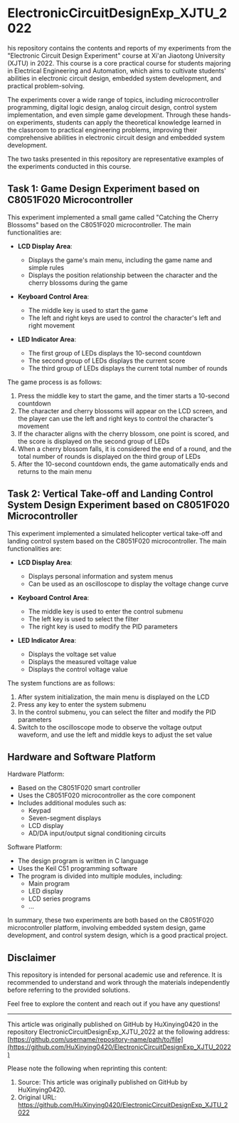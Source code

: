 # ElectronicCircuitDesignExp_XJTU_2022

his repository contains the contents and reports of my experiments from the "Electronic Circuit Design Experiment" course at Xi'an Jiaotong University (XJTU) in 2022. This course is a core practical course for students majoring in Electrical Engineering and Automation, which aims to cultivate students' abilities in electronic circuit design, embedded system development, and practical problem-solving.

The experiments cover a wide range of topics, including microcontroller programming, digital logic design, analog circuit design, control system implementation, and even simple game development. Through these hands-on experiments, students can apply the theoretical knowledge learned in the classroom to practical engineering problems, improving their comprehensive abilities in electronic circuit design and embedded system development.

The two tasks presented in this repository are representative examples of the experiments conducted in this course. 

## Task 1: Game Design Experiment based on C8051F020 Microcontroller

This experiment implemented a small game called "Catching the Cherry Blossoms" based on the C8051F020 microcontroller. The main functionalities are:

* **LCD Display Area**:
  * Displays the game's main menu, including the game name and simple rules
  * Displays the position relationship between the character and the cherry blossoms during the game

* **Keyboard Control Area**:
  * The middle key is used to start the game
  * The left and right keys are used to control the character's left and right movement

* **LED Indicator Area**:
  * The first group of LEDs displays the 10-second countdown
  * The second group of LEDs displays the current score
  * The third group of LEDs displays the current total number of rounds

The game process is as follows:
1. Press the middle key to start the game, and the timer starts a 10-second countdown
2. The character and cherry blossoms will appear on the LCD screen, and the player can use the left and right keys to control the character's movement
3. If the character aligns with the cherry blossom, one point is scored, and the score is displayed on the second group of LEDs
4. When a cherry blossom falls, it is considered the end of a round, and the total number of rounds is displayed on the third group of LEDs
5. After the 10-second countdown ends, the game automatically ends and returns to the main menu

## Task 2: Vertical Take-off and Landing Control System Design Experiment based on C8051F020 Microcontroller

This experiment implemented a simulated helicopter vertical take-off and landing control system based on the C8051F020 microcontroller. The main functionalities are:

* **LCD Display Area**:
  * Displays personal information and system menus
  * Can be used as an oscilloscope to display the voltage change curve

* **Keyboard Control Area**:
  * The middle key is used to enter the control submenu
  * The left key is used to select the filter
  * The right key is used to modify the PID parameters

* **LED Indicator Area**:
  * Displays the voltage set value
  * Displays the measured voltage value
  * Displays the control voltage value

The system functions are as follows:
1. After system initialization, the main menu is displayed on the LCD
2. Press any key to enter the system submenu
3. In the control submenu, you can select the filter and modify the PID parameters
4. Switch to the oscilloscope mode to observe the voltage output waveform, and use the left and middle keys to adjust the set value


## Hardware and Software Platform

Hardware Platform:
- Based on the C8051F020 smart controller
- Uses the C8051F020 microcontroller as the core component
- Includes additional modules such as:
  - Keypad
  - Seven-segment displays
  - LCD display
  - AD/DA input/output signal conditioning circuits

Software Platform:
- The design program is written in C language
- Uses the Keil C51 programming software
- The program is divided into multiple modules, including:
  - Main program
  - LED display
  - LCD series programs
  - ...


In summary, these two experiments are both based on the C8051F020 microcontroller platform, involving embedded system design, game development, and control system design, which is a good practical project. 

## Disclaimer
This repository is intended for personal academic use and reference. It is recommended to understand and work through the materials independently before referring to the provided solutions.

Feel free to explore the content and reach out if you have any questions!

---

This article was originally published on GitHub by HuXinying0420 in the repository ElectronicCircuitDesignExp_XJTU_2022 at the following address: [https://github.com/username/repository-name/path/to/file](https://github.com/HuXinying0420/ElectronicCircuitDesignExp_XJTU_2022)

Please note the following when reprinting this content:

1. Source: This article was originally published on GitHub by HuXinying0420.
2. Original URL: https://github.com/HuXinying0420/ElectronicCircuitDesignExp_XJTU_2022

